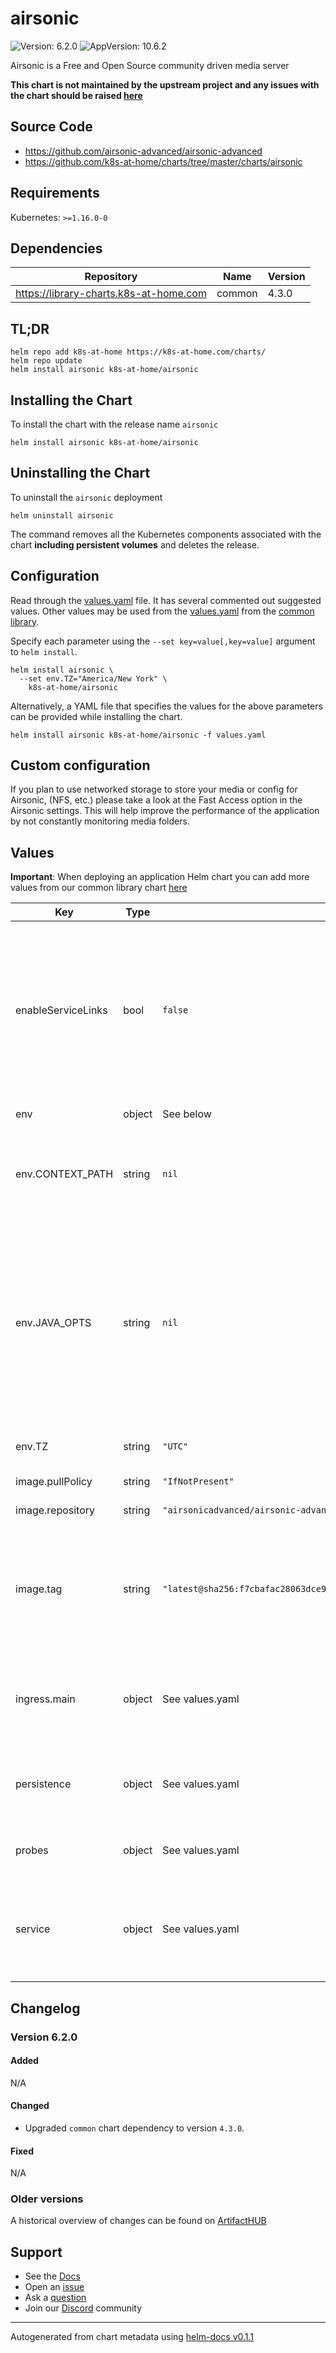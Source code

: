 # airsonic

![Version: 6.2.0](https://img.shields.io/badge/Version-6.2.0-informational?style=flat-square) ![AppVersion: 10.6.2](https://img.shields.io/badge/AppVersion-10.6.2-informational?style=flat-square)

Airsonic is a Free and Open Source community driven media server

**This chart is not maintained by the upstream project and any issues with the chart should be raised [here](https://github.com/k8s-at-home/charts/issues/new/choose)**

## Source Code

* <https://github.com/airsonic-advanced/airsonic-advanced>
* <https://github.com/k8s-at-home/charts/tree/master/charts/airsonic>

## Requirements

Kubernetes: `>=1.16.0-0`

## Dependencies

| Repository | Name | Version |
|------------|------|---------|
| https://library-charts.k8s-at-home.com | common | 4.3.0 |

## TL;DR

```console
helm repo add k8s-at-home https://k8s-at-home.com/charts/
helm repo update
helm install airsonic k8s-at-home/airsonic
```

## Installing the Chart

To install the chart with the release name `airsonic`

```console
helm install airsonic k8s-at-home/airsonic
```

## Uninstalling the Chart

To uninstall the `airsonic` deployment

```console
helm uninstall airsonic
```

The command removes all the Kubernetes components associated with the chart **including persistent volumes** and deletes the release.

## Configuration

Read through the [values.yaml](./values.yaml) file. It has several commented out suggested values.
Other values may be used from the [values.yaml](https://github.com/k8s-at-home/library-charts/tree/main/charts/stable/common/values.yaml) from the [common library](https://github.com/k8s-at-home/library-charts/tree/main/charts/stable/common).

Specify each parameter using the `--set key=value[,key=value]` argument to `helm install`.

```console
helm install airsonic \
  --set env.TZ="America/New York" \
    k8s-at-home/airsonic
```

Alternatively, a YAML file that specifies the values for the above parameters can be provided while installing the chart.

```console
helm install airsonic k8s-at-home/airsonic -f values.yaml
```

## Custom configuration

If you plan to use networked storage to store your media or config for Airsonic, (NFS, etc.) please take a look at the
Fast Access option in the Airsonic settings. This will help improve the performance of the application
by not constantly monitoring media folders.

## Values

**Important**: When deploying an application Helm chart you can add more values from our common library chart [here](https://github.com/k8s-at-home/library-charts/tree/main/charts/stable/common)

| Key | Type | Default | Description |
|-----|------|---------|-------------|
| enableServiceLinks | bool | `false` | Enable Kubernetes service links. Disabled by default, since AIRSONIC_* environment vars potentially clash with the application. |
| env | object | See below | environment variables. |
| env.CONTEXT_PATH | string | `nil` | Used to set the base path for reverse proxies eg. /airsonic, /music, etc. |
| env.JAVA_OPTS | string | `nil` | For passing additional java options. For some reverse proxies, you may need to pass `JAVA_OPTS=-Dserver.use-forward-headers=true` for airsonic to generate the proper URL schemes. |
| env.TZ | string | `"UTC"` | Set the container timezone |
| image.pullPolicy | string | `"IfNotPresent"` | image pull policy |
| image.repository | string | `"airsonicadvanced/airsonic-advanced"` | image repository |
| image.tag | string | `"latest@sha256:f7cbafac28063dce99b443037547b4fe40ae270b7bc5e47efea9bb5d6751ca9d"` | image tag The specific digest is for the `amd64` image, but arm compatible images are also available. |
| ingress.main | object | See values.yaml | Enable and configure ingress settings for the chart under this key. |
| persistence | object | See values.yaml | Configure persistence settings for the chart under this key. |
| probes | object | See values.yaml | Configures the probes for the main Pod. |
| service | object | See values.yaml | Configures service settings for the chart. Normally this does not need to be modified. |

## Changelog

### Version 6.2.0

#### Added

N/A

#### Changed

* Upgraded `common` chart dependency to version `4.3.0`.

#### Fixed

N/A

### Older versions

A historical overview of changes can be found on [ArtifactHUB](https://artifacthub.io/packages/helm/k8s-at-home/airsonic?modal=changelog)

## Support

- See the [Docs](https://docs.k8s-at-home.com/our-helm-charts/getting-started/)
- Open an [issue](https://github.com/k8s-at-home/charts/issues/new/choose)
- Ask a [question](https://github.com/k8s-at-home/organization/discussions)
- Join our [Discord](https://discord.gg/sTMX7Vh) community

----------------------------------------------
Autogenerated from chart metadata using [helm-docs v0.1.1](https://github.com/k8s-at-home/helm-docs/releases/v0.1.1)
